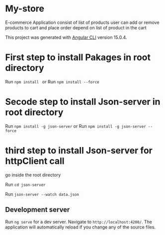# My-store 

E-commerce Application consist of list of products user can add or remove products to cart 
and place order depend on list of product in the cart 

This project was generated with [Angular CLI](https://github.com/angular/angular-cli) version 15.0.4.

# First step to install Pakages in root directory

Run `npm install `
or
Run `npm install --force`

# Secode step to install Json-server in root directory

Run `npm install -g json-server`
or
Run `npm install -g json-server --force`

# third step to install Json-server for httpClient call

 go inside the root directory

 Run `cd json-server`

 Run `json-server --watch data.json`


## Development server

Run `ng serve` for a dev server. Navigate to `http://localhost:4200/`. The application will automatically reload if you change any of the source files.
